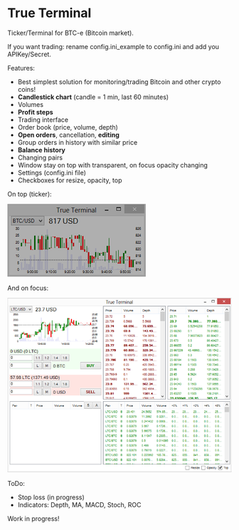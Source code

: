 True Terminal
===========
Ticker/Terminal for BTC-e (Bitcoin market).

If you want trading: rename config.ini_example to config.ini and add you APIKey/Secret.

Features:
- Best simplest solution for monitoring/trading Bitcoin and other crypto coins!
- **Candlestick chart** (candle = 1 min, last 60 minutes)
- Volumes
- **Profit steps**
- Trading interface
- Order book (price, volume, depth)
- **Open orders**, cancellation, **editing**
- Group orders in history with similar price
- **Balance history**
- Changing pairs
- Window stay on top with transparent, on focus opacity changing
- Settings (config.ini file)
- Checkboxes for resize, opacity, top

On top (ticker):

![Alt text](ScreenshotMin.png "Screenshot")

And on focus:

![Alt text](ScreenshotMax.png "Screenshot")

ToDo:
- Stop loss (in progress)
- Indicators: Depth, MA, MACD, Stoch, ROC

Work in progress!
